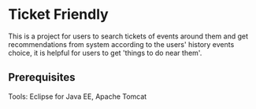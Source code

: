 # Ticket Friendly
This is a project for users to search tickets of events around them and get recommendations from system according to the users' history events choice, it is helpful for users to get 'things to do near them'.
## Prerequisites
Tools: Eclipse for Java EE, Apache Tomcat
